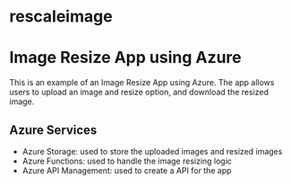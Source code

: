 # rescaleimage

# Image Resize App using Azure

This is an example of an Image Resize App using Azure. The app allows users to upload an image and resize option, and download the resized image.

## Azure Services

* Azure Storage: used to store the uploaded images and resized images
* Azure Functions: used to handle the image resizing logic
* Azure API Management: used to create a  API for the app
